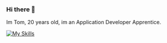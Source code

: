 ### Hi there 👋

Im Tom, 20 years old, im an Application Developer Apprentice.

[![My Skills](https://skillicons.dev/icons?i=bash,git,linux,html,css,js,bootstrap,php,mysql,dotnet,symfony&perline=3)](https://skillicons.dev)
